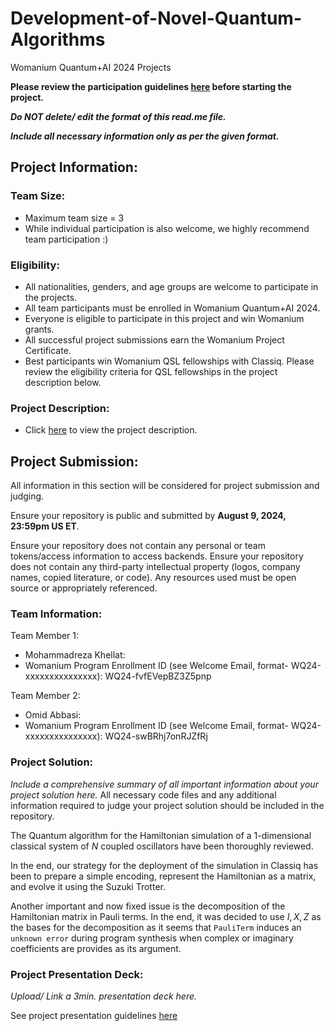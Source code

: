 # Development-of-Novel-Quantum-Algorithms
Womanium Quantum+AI 2024 Projects

**Please review the participation guidelines [here](https://github.com/womanium-quantum/Quantum-AI-2024) before starting the project.**

_**Do NOT delete/ edit the format of this read.me file.**_

_**Include all necessary information only as per the given format.**_

## Project Information:

### Team Size:
  - Maximum team size = 3
  - While individual participation is also welcome, we highly recommend team participation :)

### Eligibility:
  - All nationalities, genders, and age groups are welcome to participate in the projects.
  - All team participants must be enrolled in Womanium Quantum+AI 2024.
  - Everyone is eligible to participate in this project and win Womanium grants.
  - All successful project submissions earn the Womanium Project Certificate.
  - Best participants win Womanium QSL fellowships with Classiq. Please review the eligibility criteria for QSL fellowships in the project description below.

### Project Description:
  - Click [here](https://drive.google.com/file/d/1PGNUShboB4ik_JHZGcIPTh3KYi-aajzp/view?usp=sharing) to view the project description.

## Project Submission:
All information in this section will be considered for project submission and judging.

Ensure your repository is public and submitted by **August 9, 2024, 23:59pm US ET**.

Ensure your repository does not contain any personal or team tokens/access information to access backends. Ensure your repository does not contain any third-party intellectual property (logos, company names, copied literature, or code). Any resources used must be open source or appropriately referenced.


### Team Information:
Team Member 1:
 - Mohammadreza Khellat: 
 - Womanium Program Enrollment ID (see Welcome Email, format- WQ24-xxxxxxxxxxxxxxx): WQ24-fvfEVepBZ3Z5pnp


Team Member 2:
 - Omid Abbasi: 
 - Womanium Program Enrollment ID (see Welcome Email, format- WQ24-xxxxxxxxxxxxxxx): WQ24-swBRhj7onRJZfRj



### Project Solution:
_Include a comprehensive summary of all important information about your project solution here._
All necessary code files and any additional information required to judge your project solution should be included in the repository.

The Quantum algorithm for the Hamiltonian simulation of a 1-dimensional
classical system of $N$ coupled oscillators have been thoroughly
reviewed.

In the end, our strategy for the deployment of the simulation in
Classiq has been to prepare a simple encoding, represent the
Hamiltonian as a matrix, and evolve it using the Suzuki Trotter.

Another important and now fixed issue is the decomposition of the
Hamiltonian matrix in Pauli terms. In the end, it was decided to use
$I, X, Z$ as the bases for the decomposition as it seems that
`PauliTerm` induces an `unknown error` during program synthesis when
complex or imaginary coefficients are provides as its argument.

### Project Presentation Deck:
_Upload/ Link a 3min. presentation deck here._

See project presentation guidelines [here](https://docs.google.com/document/d/13nWF8AxFAfFYTWEYPT3BpPdYkqtxxSAjmuXj_zcMh-E/edit?usp=sharing)

